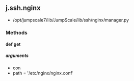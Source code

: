 <!-- toc -->
## j.ssh.nginx

- /opt/jumpscale7/lib/JumpScale/lib/ssh/nginx/manager.py

### Methods

#### def get 

##### arguments

- con
- path = '/etc/nginx/nginx.conf'

